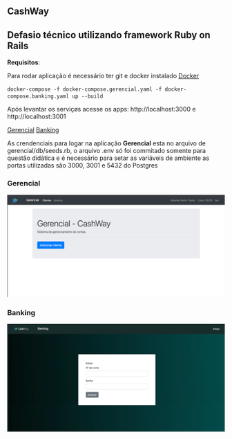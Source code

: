 ## CashWay

## Defasio técnico utilizando framework Ruby on Rails

**Requisitos**:

Para rodar aplicação é necessário ter git e docker instalado [Docker](https://docs.docker.com/engine/install/)	

```
docker-compose -f docker-compose.gerencial.yaml -f docker-compose.banking.yaml up --build
```

Após levantar os serviçøs acesse os apps: http://localhost:3000 e http://localhost:3001

[Gerencial](http://localhost:3000/) [Banking](http://localhost:3001/) 

As crendenciais para logar na aplicação **Gerencial** esta no arquivo de gerencial/db/seeds.rb, o arquivo .env só foi commitado somente para questão didática e é necessário para setar as variáveis de ambiente as portas utilizadas são 3000, 3001 e 5432 do Postgres

### Gerencial 

![](https://github.com/brenothales/cashway/blob/master/gerencial/app/assets/images/gerencial.png?raw=true)

### Banking

![](https://github.com/brenothales/cashway/blob/master/gerencial/app/assets/images/bank.png?raw=true)
